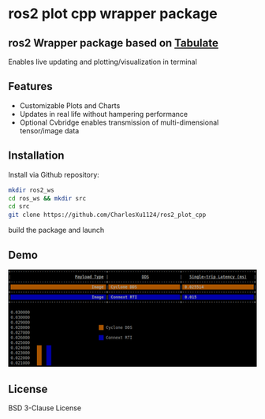 # ros2 plot cpp wrapper package
## ros2 Wrapper package based on [Tabulate](https://github.com/p-ranav/tabulate)

Enables live updating and plotting/visualization in terminal

## Features

- Customizable Plots and Charts
- Updates in real life without hampering performance
- Optional Cvbridge enables transmission of multi-dimensional tensor/image data

## Installation

Install via Github repository:
```sh
mkdir ros2_ws
cd ros_ws && mkdir src
cd src
git clone https://github.com/CharlesXu1124/ros2_plot_cpp
```
build the package and launch

## Demo
![gif](https://github.com/CharlesXu1124/ros2_plot_cpp/blob/main/resource/ros2_plot.gif?raw=true)

## License
BSD 3-Clause License